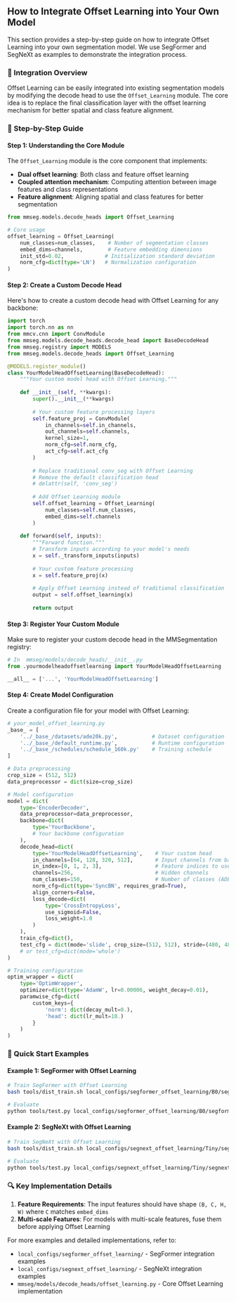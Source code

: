 ## How to Integrate Offset Learning into Your Own Model

This section provides a step-by-step guide on how to integrate Offset Learning into your own segmentation model. We use SegFormer and SegNeXt as examples to demonstrate the integration process.

### 🔧 Integration Overview

Offset Learning can be easily integrated into existing segmentation models by modifying the decode head to use the `Offset_Learning` module. The core idea is to replace the final classification layer with the offset learning mechanism for better spatial and class feature alignment.

### 📝 Step-by-Step Guide

#### Step 1: Understanding the Core Module

The `Offset_Learning` module is the core component that implements:
- **Dual offset learning**: Both class and feature offset learning
- **Coupled attention mechanism**: Computing attention between image features and class representations
- **Feature alignment**: Aligning spatial and class features for better segmentation

```python
from mmseg.models.decode_heads import Offset_Learning

# Core usage
offset_learning = Offset_Learning(
    num_classes=num_classes,    # Number of segmentation classes
    embed_dims=channels,        # Feature embedding dimensions
    init_std=0.02,             # Initialization standard deviation
    norm_cfg=dict(type='LN')   # Normalization configuration
)
```

#### Step 2: Create a Custom Decode Head

Here's how to create a custom decode head with Offset Learning for any backbone:

```python
import torch
import torch.nn as nn
from mmcv.cnn import ConvModule
from mmseg.models.decode_heads.decode_head import BaseDecodeHead
from mmseg.registry import MODELS
from mmseg.models.decode_heads import Offset_Learning

@MODELS.register_module()
class YourModelHeadOffsetLearning(BaseDecodeHead):
    """Your custom model head with Offset Learning."""
    
    def __init__(self, **kwargs):
        super().__init__(**kwargs)
        
        # Your custom feature processing layers
        self.feature_proj = ConvModule(
            in_channels=self.in_channels,
            out_channels=self.channels,
            kernel_size=1,
            norm_cfg=self.norm_cfg,
            act_cfg=self.act_cfg
        )
        
        # Replace traditional conv_seg with Offset Learning
        # Remove the default classification head
        # delattr(self, 'conv_seg')
        
        # Add Offset Learning module
        self.offset_learning = Offset_Learning(
            num_classes=self.num_classes,
            embed_dims=self.channels
        )
    
    def forward(self, inputs):
        """Forward function."""
        # Transform inputs according to your model's needs
        x = self._transform_inputs(inputs)
        
        # Your custom feature processing
        x = self.feature_proj(x)
        
        # Apply Offset Learning instead of traditional classification
        output = self.offset_learning(x)
        
        return output
```

#### Step 3: Register Your Custom Module

Make sure to register your custom decode head in the MMSegmentation registry:

```python
# In  mmseg/models/decode_heads/__init__.py
from .yourmodelheadoffsetlearning import YourModelHeadOffsetLearning

__all__ = ['...', 'YourModelHeadOffsetLearning']
```

#### Step 4: Create Model Configuration

Create a configuration file for your model with Offset Learning:

```python
# your_model_offset_learning.py
_base_ = [
    '../_base_/datasets/ade20k.py',           # Dataset configuration
    '../_base_/default_runtime.py',           # Runtime configuration  
    '../_base_/schedules/schedule_160k.py'    # Training schedule
]

# Data preprocessing
crop_size = (512, 512)
data_preprocessor = dict(size=crop_size)

# Model configuration
model = dict(
    type='EncoderDecoder',
    data_preprocessor=data_preprocessor,
    backbone=dict(
        type='YourBackbone',
        # Your backbone configuration
    ),
    decode_head=dict(
        type='YourModelHeadOffsetLearning',    # Your custom head
        in_channels=[64, 128, 320, 512],       # Input channels from backbone
        in_index=[0, 1, 2, 3],                 # Feature indices to use
        channels=256,                          # Hidden channels
        num_classes=150,                       # Number of classes (ADE20K)
        norm_cfg=dict(type='SyncBN', requires_grad=True),
        align_corners=False,
        loss_decode=dict(
            type='CrossEntropyLoss', 
            use_sigmoid=False, 
            loss_weight=1.0
        )
    ),
    train_cfg=dict(),
    test_cfg = dict(mode='slide', crop_size=(512, 512), stride=(480, 480))
    # or test_cfg=dict(mode='whole')
)

# Training configuration
optim_wrapper = dict(
    type='OptimWrapper',
    optimizer=dict(type='AdamW', lr=0.00006, weight_decay=0.01),
    paramwise_cfg=dict(
        custom_keys={
            'norm': dict(decay_mult=0.),
            'head': dict(lr_mult=10.)
        }
    )
)
```

### 🚀 Quick Start Examples

#### Example 1: SegFormer with Offset Learning

```bash
# Train SegFormer with Offset Learning
bash tools/dist_train.sh local_configs/segformer_offset_learning/B0/segformer_mit-b0_offset_learning_8xb2-160k_ade20k-512x512.py 8

# Evaluate
python tools/test.py local_configs/segformer_offset_learning/B0/segformer_mit-b0_offset_learning_8xb2-160k_ade20k-512x512.py /path/to/checkpoint.pth
```

#### Example 2: SegNeXt with Offset Learning  

```bash
# Train SegNeXt with Offset Learning
bash tools/dist_train.sh local_configs/segnext_offset_learning/Tiny/segnext_mscan-t_offset_learning_160k_ade20k-512x512.py

# Evaluate
python tools/test.py local_configs/segnext_offset_learning/Tiny/segnext_mscan-t_offset_learning_160k_ade20k-512x512.py /path/to/checkpoint.pth
```

### 🔍 Key Implementation Details

1. **Feature Requirements**: The input features should have shape `(B, C, H, W)` where `C` matches `embed_dims`
2. **Multi-scale Features**: For models with multi-scale features, fuse them before applying Offset Learning

For more examples and detailed implementations, refer to:
- `local_configs/segformer_offset_learning/` - SegFormer integration examples
- `local_configs/segnext_offset_learning/` - SegNeXt integration examples
- `mmseg/models/decode_heads/offset_learning.py` - Core Offset Learning implementation